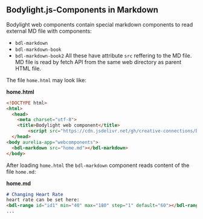 ## Bodylight.js-Components in Markdown

Bodylight web components contain special markdown components to read external MD file with components:
 - `bdl-markdown`
 - `bdl-markdown-book`
 - `bdl-markdown-book2`
All these have attribute `src` reffering to the MD file. MD file is read by fetch API from the same web directory as parent HTML file.
  
The file `home.html` may look like:

**home.html**
```html
<!DOCTYPE html>
<html>
  <head>
    <meta charset="utf-8">
    <title>Bodylight web component</title>
        <script src="https://cdn.jsdelivr.net/gh/creative-connections/Bodylight.js-Components/dist/bodylight.bundle.js"></script>
  </head>
<body aurelia-app="webcomponents">
  <bdl-markdown src="home.md"></bdl-markdown>
</body>
```

After loading `home.html` the `bdl-markdown` component reads content of the file `home.md`:

**home.md**
```markdown
# Changing Heart Rate
heart rate can be set here:
<bdl-range id="id1" min="40" max="180" step="1" default="60"></bdl-range>
...
```
